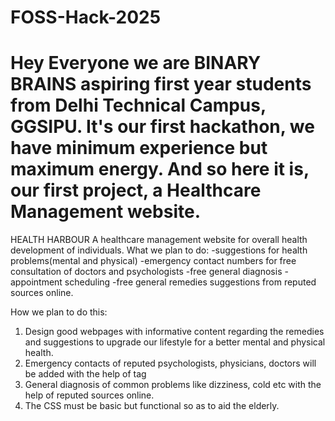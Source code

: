 # FOSS-Hack-2025
# Hey Everyone we are BINARY BRAINS aspiring first year students from Delhi Technical Campus, GGSIPU. It's our first hackathon, we have minimum experience but maximum energy. And so here it is, our first project, a Healthcare Management website.

HEALTH HARBOUR
A healthcare management website for overall health development of individuals.
What we plan to do:
-suggestions for health problems(mental and physical)
-emergency contact numbers for free consultation of doctors and psychologists 
-free general diagnosis
-appointment scheduling
-free general remedies suggestions from reputed sources online.

How we plan to do this:
1) Design good webpages with informative content regarding the remedies and suggestions to upgrade our lifestyle for a better mental and physical health.
2) Emergency contacts of reputed psychologists, physicians, doctors will be added with the help of <a> tag
3) General diagnosis of common problems like dizziness, cold etc with the help of reputed sources online.
4) The CSS must be basic but functional so as to aid the elderly.
